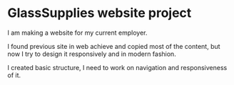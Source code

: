 # GlassSupplies website project
I am making a website for my current employer.

I found previous site in web achieve and copied most of the content,
 but now I try to design it responsively and in modern fashion.

I created basic structure, I need to work on navigation and responsiveness of it.
